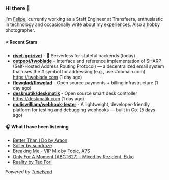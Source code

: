 ### Hi there 👋

I'm [Felipe](https://felipevm.com), currently working as a Staff Engineer at Transfeera, enthusiastic in technology and occasionally write about my experiences. Also a hobby photographer.

#### ⭐ Recent Stars
- **[rivet-gg/rivet](https://github.com/rivet-gg/rivet)** - 🔩 Serverless for stateful backends (today)
- **[outpoot/twoblade](https://github.com/outpoot/twoblade)** - Interface and reference implementation of SHARP (Self-Hosted Address Routing Protocol) — a decentralized email system that uses the # symbol for addressing (e.g., user#domain.com). https://twoblade.com (1 day ago)
- **[flowglad/flowglad](https://github.com/flowglad/flowglad)** - Open source payments &#43; billing infrastructure (1 day ago)
- **[deskmatik/deskmatik](https://github.com/deskmatik/deskmatik)** - Open source smart desk controller https://deskmatik.com (1 day ago)
- **[muliswilliam/webhook-tester](https://github.com/muliswilliam/webhook-tester)** - A lightweight, developer-friendly platform for testing and debugging webhooks — built in Go. (5 days ago)

#### 🎧 What I have been listening
- [Better Than I Do by Araon](https://open.spotify.com/track/3BQ7qInmGVD5Bf9JbC4rE4)
- [Sóller by sundraze](https://open.spotify.com/track/1QCvuQ69rvI4cRvI88993X)
- [Breaking Me - VIP Mix by Topic, A7S](https://open.spotify.com/track/3AcagKk6rKO0qk7vUdhYoR)
- [Only For A Moment (ABGT627) - Mixed by Rezident, Ekko](https://open.spotify.com/track/0PLNUONhJzCOfRFv3alJcu)
- [Reality by Tad Forl](https://open.spotify.com/track/48PAVzEfBFPlEHZGiVrA32)

_Powered by [TuneFeed](https://tunefeed.app?ref=github.com)_

